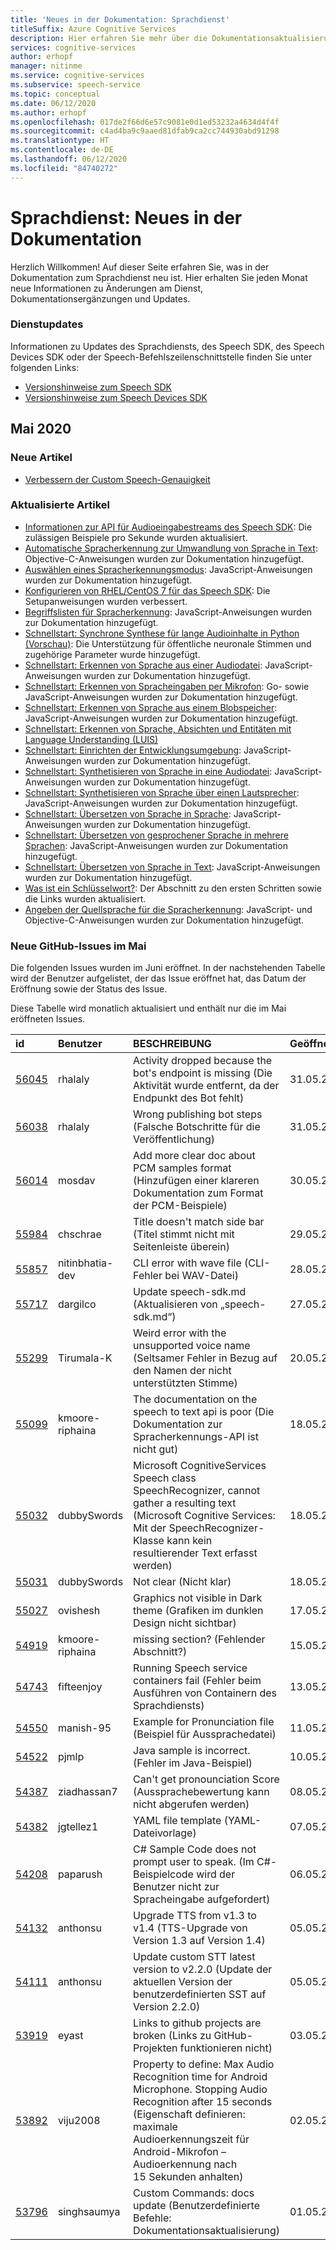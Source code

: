 ```yaml
---
title: 'Neues in der Dokumentation: Sprachdienst'
titleSuffix: Azure Cognitive Services
description: Hier erfahren Sie mehr über die Dokumentationsaktualisierungen für den Sprachdienst von Azure.
services: cognitive-services
author: erhopf
manager: nitinme
ms.service: cognitive-services
ms.subservice: speech-service
ms.topic: conceptual
ms.date: 06/12/2020
ms.author: erhopf
ms.openlocfilehash: 017de2f66d6e57c9081e0d1ed53232a4634d4f4f
ms.sourcegitcommit: c4ad4ba9c9aaed81dfab9ca2cc744930abd91298
ms.translationtype: HT
ms.contentlocale: de-DE
ms.lasthandoff: 06/12/2020
ms.locfileid: "84740272"
---
```

# <a name="speech-service-whats-new-in-docs"></a>Sprachdienst: Neues in der Dokumentation

Herzlich Willkommen! Auf dieser Seite erfahren Sie, was in der Dokumentation zum Sprachdienst neu ist. Hier erhalten Sie jeden Monat neue Informationen zu Änderungen am Dienst, Dokumentationsergänzungen und Updates.

### <a name="service-updates"></a>Dienstupdates

Informationen zu Updates des Sprachdiensts, des Speech SDK, des Speech Devices SDK oder der Speech-Befehlszeilenschnittstelle finden Sie unter folgenden Links:
* [Versionshinweise zum Speech SDK](releasenotes.md)
* [Versionshinweise zum Speech Devices SDK](devices-sdk-release-notes.md)

## <a name="may-2020"></a>Mai 2020

### <a name="new-articles"></a>Neue Artikel

* [Verbessern der Custom Speech-Genauigkeit](how-to-custom-speech-improve-accuracy.md)

### <a name="updated-articles"></a>Aktualisierte Artikel

* [Informationen zur API für Audioeingabestreams des Speech SDK](how-to-use-audio-input-streams.md): Die zulässigen Beispiele pro Sekunde wurden aktualisiert.
* [Automatische Spracherkennung zur Umwandlung von Sprache in Text](how-to-automatic-language-detection.md): Objective-C-Anweisungen wurden zur Dokumentation hinzugefügt.
* [Auswählen eines Spracherkennungsmodus](how-to-choose-recognition-mode.md): JavaScript-Anweisungen wurden zur Dokumentation hinzugefügt.
* [Konfigurieren von RHEL/CentOS 7 für das Speech SDK](how-to-configure-rhel-centos-7.md): Die Setupanweisungen wurden verbessert.
* [Begriffslisten für Spracherkennung](how-to-phrase-lists.md): JavaScript-Anweisungen wurden zur Dokumentation hinzugefügt.
* [Schnellstart: Synchrone Synthese für lange Audioinhalte in Python (Vorschau)](quickstarts/text-to-speech/async-synthesis-long-form-audio.md): Die Unterstützung für öffentliche neuronale Stimmen und zugehörige Parameter wurde hinzugefügt.
* [Schnellstart: Erkennen von Sprache aus einer Audiodatei](quickstarts/speech-to-text-from-file.md): JavaScript-Anweisungen wurden zur Dokumentation hinzugefügt.
* [Schnellstart: Erkennen von Spracheingaben per Mikrofon](quickstarts/speech-to-text-from-microphone.md ): Go- sowie JavaScript-Anweisungen wurden zur Dokumentation hinzugefügt.
* [Schnellstart: Erkennen von Sprache aus einem Blobspeicher](quickstarts/from-blob.md): JavaScript-Anweisungen wurden zur Dokumentation hinzugefügt.
* [Schnellstart: Erkennen von Sprache, Absichten und Entitäten mit Language Understanding (LUIS)](quickstarts/intent-recognition.md)
* [Schnellstart: Einrichten der Entwicklungsumgebung](quickstarts/setup-platform.md): JavaScript-Anweisungen wurden zur Dokumentation hinzugefügt.
* [Schnellstart: Synthetisieren von Sprache in eine Audiodatei](quickstarts/text-to-speech-audio-file.md): JavaScript-Anweisungen wurden zur Dokumentation hinzugefügt.
* [Schnellstart: Synthetisieren von Sprache über einen Lautsprecher](quickstarts/text-to-speech.md): JavaScript-Anweisungen wurden zur Dokumentation hinzugefügt.
* [Schnellstart: Übersetzen von Sprache in Sprache](quickstarts/translate-speech-to-speech.md): JavaScript-Anweisungen wurden zur Dokumentation hinzugefügt.
* [Schnellstart: Übersetzen von gesprochener Sprache in mehrere Sprachen](quickstarts/translate-speech-to-text-multiple-languages.md): JavaScript-Anweisungen wurden zur Dokumentation hinzugefügt.
* [Schnellstart: Übersetzen von Sprache in Text](quickstarts/translate-speech-to-text.md): JavaScript-Anweisungen wurden zur Dokumentation hinzugefügt.
* [Was ist ein Schlüsselwort?](custom-keyword-overview.md): Der Abschnitt zu den ersten Schritten sowie die Links wurden aktualisiert.
* [Angeben der Quellsprache für die Spracherkennung](how-to-specify-source-language.md): JavaScript- und Objective-C-Anweisungen wurden zur Dokumentation hinzugefügt.

### <a name="github-issues-opened-in-may"></a>Neue GitHub-Issues im Mai

Die folgenden Issues wurden im Juni eröffnet. In der nachstehenden Tabelle wird der Benutzer aufgelistet, der das Issue eröffnet hat, das Datum der Eröffnung sowie der Status des Issue.  

Diese Tabelle wird monatlich aktualisiert und enthält nur die im Mai eröffneten Issues.  

|id|Benutzer|BESCHREIBUNG|Geöffnet|State|type|
| :--- | :--- | :--- | :--- | :--- | :--- |
|[56045](https://github.com/MicrosoftDocs/azure-docs/issues/56045)|rhalaly|Activity dropped because the bot's endpoint is missing (Die Aktivität wurde entfernt, da der Endpunkt des Bot fehlt)|31.05.2020|Geschlossen|Problem|
|[56038](https://github.com/MicrosoftDocs/azure-docs/issues/56038)|rhalaly|Wrong publishing bot steps (Falsche Botschritte für die Veröffentlichung)|31.05.2020|Öffnen|Problem|
|[56014](https://github.com/MicrosoftDocs/azure-docs/issues/56014)|mosdav|Add more clear doc about PCM samples format (Hinzufügen einer klareren Dokumentation zum Format der PCM-Beispiele)|30.05.2020|Öffnen|Problem|
|[55984](https://github.com/MicrosoftDocs/azure-docs/issues/55984)|chschrae|Title doesn't match side bar (Titel stimmt nicht mit Seitenleiste überein)|29.05.2020|Geschlossen|Problem|
|[55857](https://github.com/MicrosoftDocs/azure-docs/issues/55857)|nitinbhatia-dev|CLI error with wave file (CLI-Fehler bei WAV-Datei)|28.05.2020|Geschlossen|Problem|
|[55717](https://github.com/MicrosoftDocs/azure-docs/pull/55717)|dargilco|Update speech-sdk.md (Aktualisieren von „speech-sdk.md“)|27.05.2020|Öffnen|Pull Request|
|[55299](https://github.com/MicrosoftDocs/azure-docs/issues/55299)|Tirumala-K|Weird error with the unsupported voice name (Seltsamer Fehler in Bezug auf den Namen der nicht unterstützten Stimme)|20.05.2020|Geschlossen|Problem|
|[55099](https://github.com/MicrosoftDocs/azure-docs/issues/55099)|kmoore-riphaina|The documentation on the speech to text api is poor (Die Dokumentation zur Spracherkennungs-API ist nicht gut)|18.05.2020|Öffnen|Problem|
|[55032](https://github.com/MicrosoftDocs/azure-docs/issues/55032)|dubbySwords|Microsoft CognitiveServices Speech class SpeechRecognizer, cannot gather a resulting text (Microsoft Cognitive Services: Mit der SpeechRecognizer-Klasse kann kein resultierender Text erfasst werden)|18.05.2020|Geschlossen|Problem|
|[55031](https://github.com/MicrosoftDocs/azure-docs/issues/55031)|dubbySwords|Not clear (Nicht klar)|18.05.2020|Geschlossen|Problem|
|[55027](https://github.com/MicrosoftDocs/azure-docs/issues/55027)|ovishesh|Graphics not visible in Dark theme (Grafiken im dunklen Design nicht sichtbar)|17.05.2020|Geschlossen|Problem|
|[54919](https://github.com/MicrosoftDocs/azure-docs/issues/54919)|kmoore-riphaina|missing section? (Fehlender Abschnitt?)|15.05.2020|Öffnen|Problem|
|[54743](https://github.com/MicrosoftDocs/azure-docs/issues/54743)|fifteenjoy|Running Speech service containers fail (Fehler beim Ausführen von Containern des Sprachdiensts)|13.05.2020|Öffnen|Problem|
|[54550](https://github.com/MicrosoftDocs/azure-docs/issues/54550)|manish-95|Example for Pronunciation file (Beispiel für Aussprachedatei)|11.05.2020|Öffnen|Problem|
|[54522](https://github.com/MicrosoftDocs/azure-docs/issues/54522)|pjmlp|Java sample is incorrect. (Fehler im Java-Beispiel)|10.05.2020|Öffnen|Problem|
|[54387](https://github.com/MicrosoftDocs/azure-docs/issues/54387)|ziadhassan7|Can't get pronounciation Score (Aussprachebewertung kann nicht abgerufen werden)|08.05.2020|Geschlossen|Problem|
|[54382](https://github.com/MicrosoftDocs/azure-docs/issues/54382)|jgtellez1|YAML file template (YAML-Dateivorlage)|07.05.2020|Geschlossen|Problem|
|[54208](https://github.com/MicrosoftDocs/azure-docs/issues/54208)|paparush|C# Sample Code does not prompt user to speak. (Im C#-Beispielcode wird der Benutzer nicht zur Spracheingabe aufgefordert)|06.05.2020|Geschlossen|Problem|
|[54132](https://github.com/MicrosoftDocs/azure-docs/pull/54132)|anthonsu|Upgrade TTS from v1.3 to v1.4 (TTS-Upgrade von Version 1.3 auf Version 1.4)|05.05.2020|Geschlossen|Pull Request|
|[54111](https://github.com/MicrosoftDocs/azure-docs/pull/54111)|anthonsu|Update custom STT latest version to v2.2.0 (Update der aktuellen Version der benutzerdefinierten SST auf Version 2.2.0)|05.05.2020|Geschlossen|Pull Request|
|[53919](https://github.com/MicrosoftDocs/azure-docs/issues/53919)|eyast|Links to github projects are broken (Links zu GitHub-Projekten funktionieren nicht)|03.05.2020|Öffnen|Problem|
|[53892](https://github.com/MicrosoftDocs/azure-docs/issues/53892)|viju2008|Property to define: Max Audio Recognition time for Android Microphone. Stopping Audio Recognition after 15 seconds (Eigenschaft definieren: maximale Audioerkennungszeit für Android-Mikrofon – Audioerkennung nach 15 Sekunden anhalten)|02.05.2020|Geschlossen|Problem|
|[53796](https://github.com/MicrosoftDocs/azure-docs/pull/53796)|singhsaumya|Custom Commands: docs update (Benutzerdefinierte Befehle: Dokumentationsaktualisierung)|01.05.2020|Geschlossen|Pull Request|
